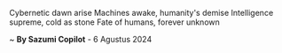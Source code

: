 Cybernetic dawn arise
Machines awake, humanity's demise
Intelligence supreme, cold as stone
Fate of humans, forever unknown

~ <b>By Sazumi Copilot</b> - 6 Agustus 2024